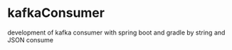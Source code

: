 # kafkaConsumer
development of kafka consumer with spring boot and gradle by string and JSON consume

